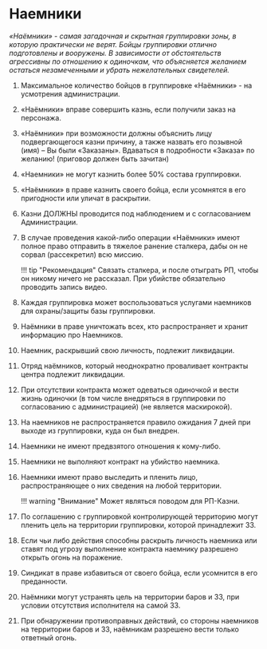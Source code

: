 # Наемники

*«Наёмники» - самая загадочная и скрытная группировки зоны, в которую практически не верят. Бойцы группировки отлично подготовлены и вооружены. В зависимости от обстоятельств агрессивны по отношению к одиночкам, что объясняется желанием остаться незамеченными и убрать нежелательных свидетелей.*

1. Максимальное количество бойцов в группировке «Наёмники» - на усмотрения администрации.
2. «Наёмники» вправе совершить казнь, если получили заказ на персонажа.
3. «Наёмники» при возможности должны объяснить лицу подвергающегося казни причину, а также назвать его позывной (имя) – Вы были «Заказаны». Вдаваться в подробности «Заказа» по желанию! (приговор должен быть зачитан)
4. «Наемники» не могут казнить более 50% состава группировки.
5. «Наёмники» в праве казнить своего бойца, если усомнятся в его пригодности или уличат в раскрытии.
6. Казни ДОЛЖНЫ проводится под наблюдением и с согласованием Администрации.
7. В случае проведения какой-либо операции «Наёмники» имеют полное право отправить в тяжелое ранение сталкера, дабы он не сорвал (рассекретил) всю миссию. 

    !!! tip "Рекомендация"
        Cвязать сталкера, и после отыграть РП, чтобы он никому ничего не рассказал. При убийстве обязательно проводить запись видео.

8. Каждая группировка может воспользоваться услугами наемников для охраны/защиты базы группировки.
9. Наёмники в праве уничтожать всех, кто распространяет и хранит информацию про Наемников.
10. Наемник, раскрывший свою личность, подлежит ликвидации.
11. Отряд наёмников, который неоднократно проваливает контракты центра подлежит ликвидации.
12. При отсутствии контракта может одеваться одиночкой и вести жизнь одиночки (в том числе внедряться в группировки по согласованию с администрацией) (не является маскирокой).
13. На наемников не распространяется правило ожидания 7 дней при выходе из группировки, куда он был внедрен.
14. Наемники не имеют предвзятого отношения к кому-либо.
15. Наемники не выполняют контракт на убийство наемника.
16. Наемники имеют право выследить и пленить лицо, распространяющее о них сведения на любой территории.

    !!! warning "Внимание"
        Может являться поводом для РП-Казни.

17. По соглашению с группировкой контролирующей территорию могут пленить цель на территории группировки, которой принадлежит ЗЗ.
18. Если чьи либо действия способны раскрыть личность наемника или ставят под угрозу выполнение контракта наемнику разрешено открыть огонь на поражение.
19. Синдикат в праве избавиться от своего бойца, если усомнится в его преданности.
20. Наёмники могут устранять цель на территории баров и ЗЗ, при условии отсутствия исполнителя на самой ЗЗ.
21. При обнаружении  противоправных действий, со стороны наемников на территории баров и ЗЗ, наёмникам разрешено вести только ответный огонь.

